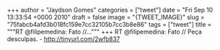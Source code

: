 
+++
author = "Jaydson Gomes"
categories = ["tweet"]
date = "Fri Sep 10 13:33:54 +0000 2010"
draft = false
image = "{TWEET_IMAGE}"
slug = "75fabcb4afd3b018fc159e7cc32105b7cc3b8e86"
tags = ["tweet"]
title = """RT @filipemedina: Fato //..."""
+++
RT @filipemedina: Fato // Peça desculpas. - http://tinyurl.com/2wfb837
